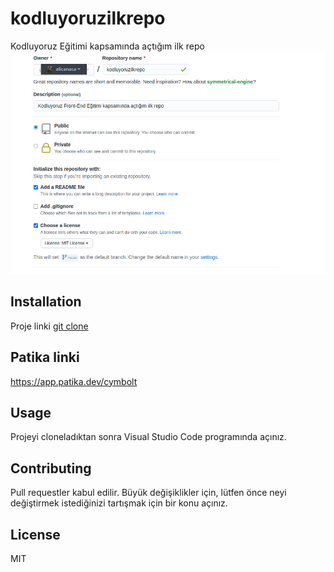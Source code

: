 # kodluyoruzilkrepo
Kodluyoruz Eğitimi kapsamında açtığım ilk repo
![Proje Resmi](https://raw.githubusercontent.com/alicanaca/kodluyoruzilkrepo/main/kodluyoruz.png)

## Installation
Proje linki
[git clone](https://github.com/alicanaca/kodluyoruzilkrepo.git)

## Patika linki
https://app.patika.dev/cymbolt

## Usage
Projeyi cloneladıktan sonra Visual Studio Code programında açınız.

## Contributing
Pull requestler kabul edilir. Büyük değişiklikler için, lütfen önce neyi değiştirmek istediğinizi tartışmak için bir konu açınız.

## License
MIT
